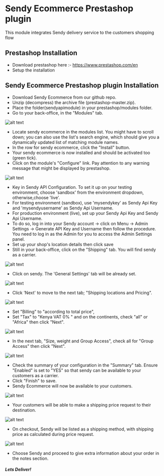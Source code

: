 # Sendy Ecommerce Prestashop plugin
This module integrates Sendy delivery service to the customers shopping flow


## Prestashop Installation
 - Download prestashop here :- https://www.prestashop.com/en
 - Setup the installation

## Sendy Ecommerce Prestashop plugin Installation
 - Download Sendy Ecommerce from our github repo.
 - Unzip (decompress) the archive file (prestashop-master.zip).
 - Place the folder(sendyapimodule) in your prestashop/modules folder.
 - Go to your back-office, in the "Modules" tab.
 
 ![alt text](https://raw.githubusercontent.com/sendyit/prestashop/master/views/img/install-module.png)
 
 - Locate sendy ecommerce in the modules list. You might have to scroll down; you can also use the list's search engine, which should give you a dynamically updated list of matching module names.
 - In the row for sendy ecommerce, click the "Install" button.
 - Your sendy ecommerce is now installed and should be activated too (green tick).
 - Click on the module's "Configure" link. Pay attention to any warning message that might be displayed by prestashop.
 
  ![alt text](https://raw.githubusercontent.com/sendyit/prestashop/master/views/img/environment.png)
  
 - Key in Sendy API Configuration. To set it up on your testing environment, choose 'sandbox' from the environment dropdown, otherwise,choose 'live'. 
 - For testing environment (sandbox), use 'mysendykey' as Sendy Api Key and 'mysendyusername' as Sendy Api Username.
 - For production environment (live), set up your Sendy Api Key and Sendy Api Username. 
 - To do so, log in into your Sendy account -> click on Menu -> Admin Settings -> Generate API Key and Username then follow the procedure. You need to log in as the Admin for you to access the Admin Settings panel. 
 - Set up your shop's location details then click save
 - Still in your back-office, click on the "Shipping" tab. You will find sendy as a carrier.
 
  ![alt text](https://raw.githubusercontent.com/sendyit/prestashop/master/views/img/shipping.png)
  
 - Click on sendy. The 'General Settings' tab will be already set.
 
 ![alt text](https://raw.githubusercontent.com/sendyit/prestashop/master/views/img/carrier-settings-set-from-sendy.png)
 
 - Click 'Next' to move to the next tab; "Shipping locations and Pricing".
 
 ![alt text](https://raw.githubusercontent.com/sendyit/prestashop/master/views/img/carrier-settings-shipping-locations-and-costs.png)
 
 - Set "Billing" to "according to total price",
 - Set "Tax" to "Kenya VAT 0% " and on the continents, check "all" or "Africa" then click "Next".
 
 ![alt text](https://raw.githubusercontent.com/sendyit/prestashop/master/views/img/carrier-settings-group-access.png)
 
 - In the next tab, "Size, weight and Group Access", check all for "Group Access" then click "Next".
 
 ![alt text](https://raw.githubusercontent.com/sendyit/prestashop/master/views/img/carrier-settings-summary.png)
 
 - Check the summary of your configuration in the "Summary" tab. Ensure "Enabled" is set to "YES" so that sendy can be available to your customers as a carrier.
 - Click "Finish" to save.
 - Sendy Ecommerce will now be available to your customers.
 
 ![alt text](https://raw.githubusercontent.com/sendyit/prestashop/master/views/img/sendy-hooked.png)
 
 - Your customers will be able to make a shipping price request to their destination.
 
  ![alt text](https://raw.githubusercontent.com/sendyit/prestashop/master/views/img/pricing.png)
  
 - On checkout, Sendy will be listed as a shipping method, with shipping price as calculated during price request.
 
  ![alt text](https://raw.githubusercontent.com/sendyit/prestashop/master/views/img/notes.png)
  
 - Choose Sendy and proceed to give extra information about your order in the notes section.

##### Lets Deliver!